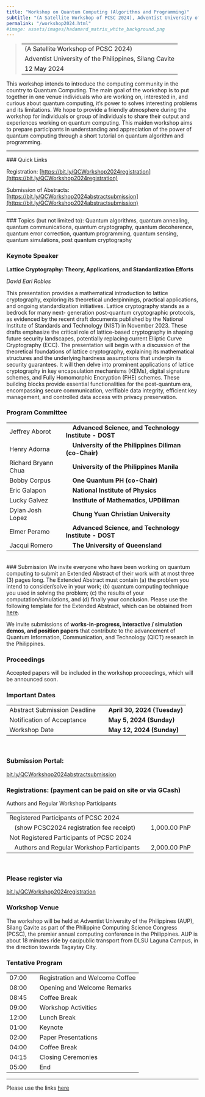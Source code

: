 ```yaml
---
title: "Workshop on Quantum Computing (Algorithms and Programming)"
subtitle: "(A Satellite Workshop of PCSC 2024), Adventist University of the Philippines, Silang Cavite 12 May 2024"
permalink: "/workshop2024.html"
#image: assets/images/hadamard_matrix_white_background.png
---
```


<blockquote>
<table>
<tr><td>(A Satellite Workshop of PCSC 2024)</td></tr>
<tr><td>Adventist University of the Philippines, Silang Cavite </td></tr>
<tr><td>12 May 2024</td></tr>
</table>
</blockquote>

This workshop intends to introduce the computing community in the country to Quantum Computing.  The main goal of the workshop is to put together in one venue individuals who are working on, interested in, and curious about quantum computing, it’s power to solves interesting problems and its limitations.   We hope to provide a friendly atmosphere during the workshop for individuals or group of individuals to share their output and experiences working on quantum computing. This maiden workshop aims to prepare participants in understanding and appreciation of the power of quantum computing through a short tutorial on quantum algorithm and programming.

<hr/>
### Quick Links

Registration: [https://bit.ly/QCWorkshop2024registration](https://bit.ly/QCWorkshop2024registration)

Submission of Abstracts: [https://bit.ly/QCWorkshop2024abstractsubmission](https://bit.ly/QCWorkshop2024abstractsubmission)
<hr/>
### Topics (but not limited to):
Quantum algorithms, quantum annealing, quantum communications, quantum cryptography, quantum decoherence, quantum error correction, quantum programming, quantum sensing, quantum simulations, post quantum cryptography

### Keynote Speaker

<b>Lattice Cryptography: Theory, Applications, and Standardization Efforts</b>
<br/>

*David Earl Robles*

This presentation provides a mathematical introduction to lattice cryptography,
exploring its theoretical underpinnings, practical applications, and ongoing
standardization initiatives. Lattice cryptography stands as a bedrock for many next-
generation post-quantum cryptographic protocols, as evidenced by the recent draft
documents published by the National Institute of Standards and Technology (NIST) in
November 2023. These drafts emphasize the critical role of lattice-based cryptography
in shaping future security landscapes, potentially replacing current Elliptic Curve
Cryptography (ECC).
The presentation will begin with a discussion of the theoretical foundations of lattice
cryptography, explaining its mathematical structures and the underlying hardness
assumptions that underpin its security guarantees. It will then delve into prominent
applications of lattice cryptography in key encapsulation mechanisms (KEMs), digital
signature schemes, and Fully Homomorphic Encryption (FHE) schemes. These
building blocks provide essential functionalities for the post-quantum era,
encompassing secure communication, verifiable data integrity, efficient key
management, and controlled data access with privacy preservation.
### Program Committee
<table>
<tr><td>Jeffrey Aborot</td><td>&nbsp;&nbsp;&nbsp;<b> Advanced Science, and Technology Institute - DOST</b></td></tr>
<tr><td>Henry Adorna</td><td>&nbsp;&nbsp;&nbsp;<b> University of the Philippines Diliman (co-Chair)</b></td></tr>
<tr><td>Richard Bryann Chua</td><td>&nbsp;&nbsp;&nbsp;<b> University of the Philippines Manila</b></td></tr>
<tr><td>Bobby Corpus</td><td>&nbsp;&nbsp;&nbsp;<b> One Quantum PH (co-Chair)</b></td></tr>
<tr><td>Eric Galapon</td><td>&nbsp;&nbsp;&nbsp;<b> National Institute of Physics</b></td></tr>
<tr><td>Lucky Galvez</td><td>&nbsp;&nbsp;&nbsp;<b> Institute of Mathematics, UPDiliman</b></td></tr>
<tr><td>Dylan Josh Lopez</td><td>&nbsp;&nbsp;&nbsp;<b> Chung Yuan Christian University</b></td></tr>
<tr><td>Elmer Peramo</td><td>&nbsp;&nbsp;&nbsp;<b> Advanced Science, and Technology Institute - DOST</b></td></tr>
<tr><td>Jacqui Romero</td><td>&nbsp;&nbsp;&nbsp;<b> The University of Queensland </b></td></tr>
</table>
<br/>
### Submission
We invite everyone who have been working on quantum computing to submit an Extended Abstract of their work with at most three (3) pages long.  The Extended Abstract must contain (a) the problem you intend to consider/solve in your work; (b) quantum computing technique you used in solving the problem; (c) the results of your computation/simulations, and (d) finally your conclusion. Please use the following template for the Extended Abstract, which can be obtained from <a href="https://drive.google.com/drive/folders/1akxty7z9Z1quT28eizIiDRP89zSevb5s?usp=sharing">here</a>.

We invite submissions of **works-in-progress, interactive / simulation demos, and position papers** that contribute to the advancement of Quantum Information, Communication, and Technology (QICT) research in the Philippines.

### Proceedings
Accepted papers will be included in the workshop proceedings, which will be announced soon. 

### Important Dates
<table>
<tr><td>Abstract Submission Deadline	</td><td>&nbsp;&nbsp;&nbsp;<b> April 30, 2024 (Tuesday)</b></td></tr>
<tr><td>Notification of Acceptance		</td><td>&nbsp;&nbsp;&nbsp;<b> May 5, 2024 (Sunday)</b></td></tr>
<tr><td>Workshop Date			</td><td>&nbsp;&nbsp;&nbsp;<b> May 12, 2024 (Sunday)</b></td></tr>
</table>
<br/>

### Submission Portal:

<a href="bit.ly/QCWorkshop2024abstractsubmission">bit.ly/QCWorkshop2024abstractsubmission</a>

### Registrations: (payment can be paid on site or via GCash)

Authors and Regular Workshop Participants

<table>
<tr><td>Registered Participants of PCSC 2024</td><td></td></tr>
<tr><td>&nbsp;&nbsp;&nbsp;(show PCSC2024 registration fee receipt)</td><td>&nbsp;&nbsp;&nbsp;1,000.00 PhP</td></tr>
<tr><td>Not Registered Participants of PCSC 2024</td><td></td></tr>
<tr><td>&nbsp;&nbsp;&nbsp;Authors and Regular Workshop Participants</td><td>&nbsp;&nbsp;&nbsp;2,000.00 PhP</td></tr>
</table>

<br/>

### Please register via

<a href="bit.ly/QCWorkshop2024registration">bit.ly/QCWorkshop2024registration</a>

### Workshop Venue
The workshop will be held at Adventist University of the Philippines (AUP), Silang Cavite as part of the Philippine Computing Science Congress (PCSC), the premier annual computing conference in the Philippines. AUP is about 18 minutes ride by car/public transport from DLSU Laguna Campus, in the direction towards Tagaytay City.

### Tentative Program
<table>
<tr><td>07:00</td><td>&nbsp;&nbsp;&nbsp;	Registration and Welcome Coffee</td></tr>
<tr><td>08:00</td><td>&nbsp;&nbsp;&nbsp;	Opening and Welcome Remarks</td></tr>
<tr><td>08:45</td><td>&nbsp;&nbsp;&nbsp;	Coffee Break</td></tr>
<tr><td>09:00</td><td>&nbsp;&nbsp;&nbsp;	Workshop Activities</td></tr>
<tr><td>12:00</td><td>&nbsp;&nbsp;&nbsp;        Lunch Break	</td></tr>
<tr><td>01:00</td><td>&nbsp;&nbsp;&nbsp;	Keynote</td></tr>
<tr><td>02:00</td><td>&nbsp;&nbsp;&nbsp;	Paper Presentations</td></tr>
<tr><td>04:00</td><td>&nbsp;&nbsp;&nbsp;	Coffee Break</td></tr>
<tr><td>04:15</td><td>&nbsp;&nbsp;&nbsp;	Closing Ceremonies</td></tr>
<tr><td>05:00</td><td>&nbsp;&nbsp;&nbsp;	End</td></tr>

<table>

<hr/>

Please use the links <a href="#quick-links">here</a>
